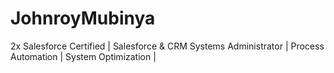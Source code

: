 # JohnroyMubinya
2x Salesforce Certified | Salesforce &amp; CRM Systems Administrator | Process Automation | System Optimization |
